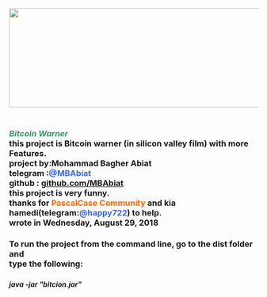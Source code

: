 <h3 style="text-align: left;">&nbsp;</h3>
<h3 style="text-align: left;"><strong style="font-size: 14px;"><strong><strong><strong><strong><strong><strong><strong><strong><strong><strong><strong><strong><strong><strong><strong><strong><strong><strong><strong><strong><strong><strong><strong><strong><strong><strong><strong><em><img src="https://i.ytimg.com/vi/uS1KcjkWdoU/maxresdefault.jpg" alt="" width="520" height="200" /></em></strong></strong></strong></strong></strong></strong></strong></strong></strong></strong></strong></strong></strong></strong></strong></strong></strong></strong></strong></strong></strong></strong></strong></strong></strong></strong></strong></strong>&nbsp;</h3>
<h3 style="text-align: left;"><span style="color: #339966;"><strong><em>Bitcoin Warner</em></strong></span><br /> this project is Bitcoin warner (in silicon valley film) with more Features.<br /> project by:Mohammad Bagher Abiat<br /> telegram :<span style="color: #3366ff;">@MBAbiat</span><br /> github : <a href="http://github.com/MBAbiat">github.com/MBAbiat</a><br /> this project is very funny.<br /> thanks for <span style="color: #ff6600;"><strong>PascalCase Community</strong> </span>and <strong>kia hamedi(telegram:<span style="color: #3366ff;">@happy722</span>)</strong> to help.<br /> wrote in Wednesday, August 29, 2018</h3>
<h3 style="text-align: left;">To run the project from the command line, go to the dist folder and<br />type the following:</h3>
<h3 style="text-align: left;"><em style="font-size: 14px;">java -jar "bitcion.jar"</em></h3>
